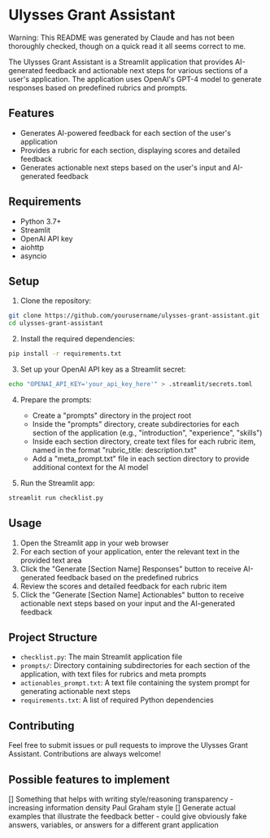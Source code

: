 # Ulysses Grant Assistant

Warning: This README was generated by Claude and has not been thoroughly checked, though on a quick read it all seems correct to me.

The Ulysses Grant Assistant is a Streamlit application that provides AI-generated feedback and actionable next steps for various sections of a user's application. The application uses OpenAI's GPT-4 model to generate responses based on predefined rubrics and prompts.

## Features

- Generates AI-powered feedback for each section of the user's application
- Provides a rubric for each section, displaying scores and detailed feedback
- Generates actionable next steps based on the user's input and AI-generated feedback

## Requirements

- Python 3.7+
- Streamlit
- OpenAI API key
- aiohttp
- asyncio

## Setup

1. Clone the repository:

```bash
git clone https://github.com/yourusername/ulysses-grant-assistant.git
cd ulysses-grant-assistant
```

2. Install the required dependencies:

```bash
pip install -r requirements.txt
```

3. Set up your OpenAI API key as a Streamlit secret:

```bash
echo "OPENAI_API_KEY='your_api_key_here'" > .streamlit/secrets.toml
```

4. Prepare the prompts:
   - Create a "prompts" directory in the project root
   - Inside the "prompts" directory, create subdirectories for each section of the application (e.g., "introduction", "experience", "skills")
   - Inside each section directory, create text files for each rubric item, named in the format "rubric_title: description.txt"
   - Add a "meta_prompt.txt" file in each section directory to provide additional context for the AI model

5. Run the Streamlit app:

```bash
streamlit run checklist.py
```

## Usage

1. Open the Streamlit app in your web browser
2. For each section of your application, enter the relevant text in the provided text area
3. Click the "Generate [Section Name] Responses" button to receive AI-generated feedback based on the predefined rubrics
4. Review the scores and detailed feedback for each rubric item
5. Click the "Generate [Section Name] Actionables" button to receive actionable next steps based on your input and the AI-generated feedback

## Project Structure

- `checklist.py`: The main Streamlit application file
- `prompts/`: Directory containing subdirectories for each section of the application, with text files for rubrics and meta prompts
- `actionables_prompt.txt`: A text file containing the system prompt for generating actionable next steps
- `requirements.txt`: A list of required Python dependencies

## Contributing

Feel free to submit issues or pull requests to improve the Ulysses Grant Assistant. Contributions are always welcome!


## Possible features to implement

[] Something that helps with writing style/reasoning transparency - increasing information density Paul Graham style
[] Generate actual examples that illustrate the feedback better - could give obviously fake answers, variables, or answers for a different grant application